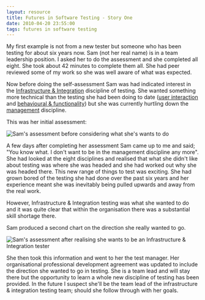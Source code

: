 ```yaml
---
layout: resource
title: Futures in Software Testing - Story One
date: 2010-04-20 23:55:00
tags: futures in software testing
---
```

My first example is not from a new tester but someone who has been testing for about six years now. Sam (not her real name) is in a team leadership position. I asked her to do the assessment and she completed all eight. She took about 42 minutes to complete them all. She had peer reviewed some of my work so she was well aware of what was expected.

Now before doing the self-assessment Sam was had indicated interest in the [Infrastructure & Integration](/resources/futures-in-software-testing-the-infrastructure-integration-tester.html) discipline of testing. She wanted something more technical than the testing she had been doing to date ([user interaction](/resources/futures-in-software-testing-the-user-interaction-tester.html) and [behavioural & functionality](/resources/futures-in-software-testing-the-behavioural-functionality-tester.html)) but she was currently hurtling down the [management](/resources/futures-in-software-testing-test-lead-test-manager.html) discipline.

This was her initial assessment:

![Sam's assessment before considering what she's wants to do](/images/assessment-before.jpg)

A few days after completing her assessment Sam came up to me and said; "You know what. I don't want to be in the management discipline any more". She had looked at the eight disciplines and realised that what she didn't like about testing was where she was headed and she had worked out why she was headed there. This new range of things to test was exciting. She had grown bored of the testing she had done over the past six years and her experience meant she was inevitably being pulled upwards and away from the real work.

However, Infrastructure & Integration testing was what she wanted to do and it was quite clear that within the organisation there was a substantial skill shortage there.

Sam produced a second chart on the direction she really wanted to go.

![Sam's assessment after realising she wants to be an Infrastructure & Integration tester](/images/assessment-after.jpg)

She then took this information and went to her the test manager. Her organisational professional development agreement was updated to include the direction she wanted to go in testing. She is a team lead and will stay there but the opportunity to learn a whole new discipline of testing has been provided. In the future I suspect she'll be the team lead of the infrastructure & integration testing team; should she follow through with her goals.